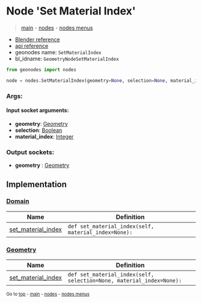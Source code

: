 # Node 'Set Material Index'

> [main](../structure.md) - [nodes](nodes.md) - [nodes menus](nodes_menus.md)

- [Blender reference](https://docs.blender.org/manual/en/latest/modeling/geometry_nodes/material/set_material_index.html)
- [api reference](https://docs.blender.org/api/current/bpy.types.GeometryNodeSetMaterialIndex.html)
- geonodes name: `SetMaterialIndex`
- bl_idname: `GeometryNodeSetMaterialIndex`

```python
from geonodes import nodes

node = nodes.SetMaterialIndex(geometry=None, selection=None, material_index=None)
```

### Args:

#### Input socket arguments:

- **geometry**: [Geometry](Geometry.md)
- **selection**: [Boolean](Boolean.md)
- **material_index**: [Integer](Integer.md)

### Output sockets:

- **geometry** : [Geometry](Geometry.md)

## Implementation

### [Domain](Domain.md)

| Name | Definition |
|------|------------|
 | [set_material_index](Domain.md#set_material_index) | `def set_material_index(self, material_index=None):` |

### [Geometry](Geometry.md)

| Name | Definition |
|------|------------|
 | [set_material_index](Geometry.md#set_material_index) | `def set_material_index(self, selection=None, material_index=None):` |

<sub>Go to [top](#node-Set-Material-Index) - [main](../structure.md) - [nodes](nodes.md) - [nodes menus](nodes_menus.md)</sub>

